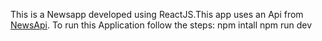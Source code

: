 This is a Newsapp developed using ReactJS.This app uses an Api from [NewsApi](https://newsapi.org/).
To run this Application follow the steps:
npm intall
npm run dev
